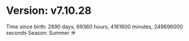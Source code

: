 # Version: v7.10.28
Time since birth: 2890 days, 69360 hours, 4161600 minutes, 249696000 seconds
Season: Summer ☀️
